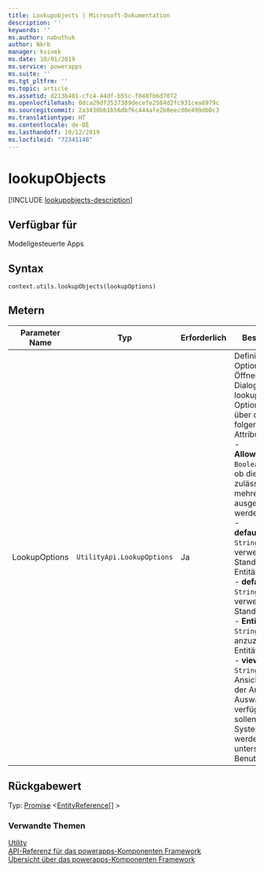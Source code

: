 ```yaml
---
title: Lookupobjects | Microsoft-Dokumentation
description: ''
keywords: ''
ms.author: nabuthuk
author: Nkrb
manager: kvivek
ms.date: 10/01/2019
ms.service: powerapps
ms.suite: ''
ms.tgt_pltfrm: ''
ms.topic: article
ms.assetid: d213b401-cfc4-44df-b55c-f040fb6d7072
ms.openlocfilehash: 0dca29df3537389decefe2584d2fc931cea8979c
ms.sourcegitcommit: 2a3430bb1b56dbf6c444afe2b8eecd0e499db0c3
ms.translationtype: HT
ms.contentlocale: de-DE
ms.lasthandoff: 10/12/2019
ms.locfileid: "72341148"
---
```

# <a name="lookupobjects"></a>lookupObjects

[!INCLUDE [lookupobjects-description](includes/lookupobjects-description.md)]

## <a name="available-for"></a>Verfügbar für 

Modellgesteuerte Apps

## <a name="syntax"></a>Syntax

`context.utils.lookupObjects(lookupOptions)`

## <a name="parameters"></a>Metern

| Parameter Name|Typ|Erforderlich|Beschreibung|
| ------------- |----|--------|-----------|
|LookupOptions|`UtilityApi.LookupOptions`|Ja|Definiert die Optionen zum Öffnen des Such Dialogfelds. Die lookupoptions-Option verfügt über die folgenden Attribute:<br/>- **AllowMultiSelect**: `Boolean`. Gibt an, ob die Suche zulässt, dass mehrere Elemente ausgewählt werden.<br/>- **defaultentitytype**: `String`. Der zu verwendende Standard Entitätstyp.<br/>- **defaultviewid**: `String`. Die zu verwendende Standardansicht.<br/>- **EntityTypes**: `String[]`. Die anzuzeigenden Entitäts Typen.<br/>- **viewids**: `String[]`. Die Ansichten, die in der Ansichts Auswahl verfügbar sein sollen. Nur System Sichten werden unterstützt (keine Benutzer Sichten).|

## <a name="return-value"></a>Rückgabewert

Typ: [Promise](https://developer.mozilla.org/docs/Web/JavaScript/reference/Global_Objects/Promise) <[EntityReference](../entityreference.md)[] >


### <a name="related-topics"></a>Verwandte Themen

[Utility](../utility.md)<br/>
[API-Referenz für das powerapps-Komponenten Framework](../../reference/index.md)<br/>
[Übersicht über das powerapps-Komponenten Framework](../../overview.md)